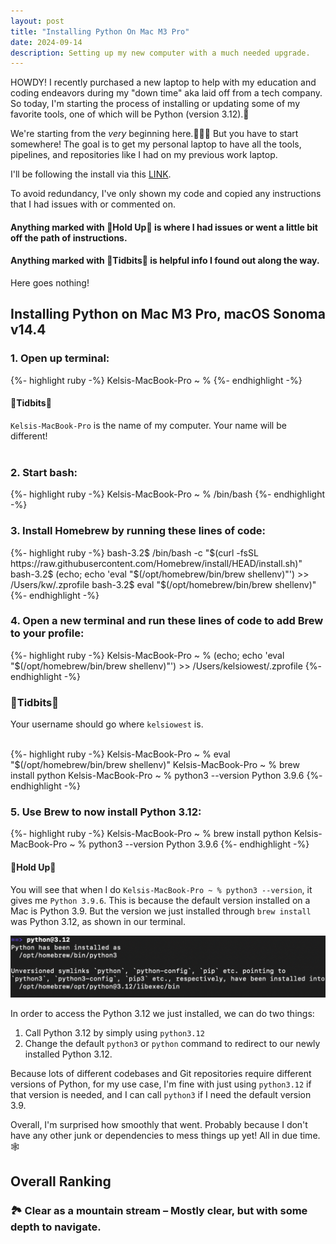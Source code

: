 ```yaml
---
layout: post
title: "Installing Python On Mac M3 Pro"
date: 2024-09-14
description: Setting up my new computer with a much needed upgrade.
---
```


<p class="intro"><span class="dropcap">HOWDY!</span> I recently purchased a new laptop to help with my education and coding endeavors during my "down time" aka laid off from a tech company. So today, I'm starting the process of installing or updating some of my favorite tools, one of which will be Python (version 3.12).🐍</p>

We're starting from the *very* beginning here.👩🏼‍🔧 But you have to start somewhere! The goal is to get my personal laptop to have all the tools, pipelines, and repositories like I had on my previous work laptop.

I'll be following the install via this [LINK](https://www.geeksforgeeks.org/how-to-download-and-install-python-latest-version-on-macos-mac-os-x/).

To avoid redundancy, I've only shown my code and copied any instructions that I had issues with or commented on.

#### Anything marked with 🐄Hold Up🐄 is where I had issues or went a little bit off the path of instructions.

#### Anything marked with 🤠Tidbits🤠 is helpful info I found out along the way.

Here goes nothing!
<br />

## Installing Python on Mac M3 Pro, macOS Sonoma v14.4

### 1. Open up terminal:
{%- highlight ruby -%}
Kelsis-MacBook-Pro ~ %
{%- endhighlight -%}

#### 🤠Tidbits🤠
`Kelsis-MacBook-Pro` is the name of my computer. Your name will be different!
<br />
<br />

### 2. Start bash:
{%- highlight ruby -%}
Kelsis-MacBook-Pro ~ % /bin/bash
{%- endhighlight -%}


### 3. Install Homebrew by running these lines of code:
{%- highlight ruby -%}
bash-3.2$ /bin/bash -c "$(curl -fsSL https://raw.githubusercontent.com/Homebrew/install/HEAD/install.sh)" 
bash-3.2$ (echo; echo 'eval "$(/opt/homebrew/bin/brew shellenv)"') >> /Users/kw/.zprofile 
bash-3.2$ eval "$(/opt/homebrew/bin/brew shellenv)"
{%- endhighlight -%}

### 4. Open a new terminal and run these lines of code to add Brew to your profile:
{%- highlight ruby -%}
Kelsis-MacBook-Pro ~ % (echo; echo 'eval "$(/opt/homebrew/bin/brew shellenv)"') >> /Users/kelsiowest/.zprofile
{%- endhighlight -%}

### 🤠Tidbits🤠
Your username should go where `kelsiowest` is.
<br />
<br />

{%- highlight ruby -%}
Kelsis-MacBook-Pro ~ % eval "$(/opt/homebrew/bin/brew shellenv)"
Kelsis-MacBook-Pro ~ % brew install python 
Kelsis-MacBook-Pro ~ % python3 --version Python 3.9.6
{%- endhighlight -%}


### 5. Use Brew to now install Python 3.12:
{%- highlight ruby -%}
Kelsis-MacBook-Pro ~ % brew install python 
Kelsis-MacBook-Pro ~ % python3 --version 
Python 3.9.6
{%- endhighlight -%}


#### 🐄Hold Up🐄
You will see that when I do `Kelsis-MacBook-Pro ~ % python3 --version`, it gives me `Python 3.9.6`.
This is because the default version installed on a Mac is Python 3.9.
But the version we just installed through `brew install` was Python 3.12, as shown in our terminal.

![image info](/assets/images/terminal_1.png)

In order to access the Python 3.12 we just installed, we can do two things:
1. Call Python 3.12 by simply using `python3.12`
2. Change the default `python3` or `python` command to redirect to our newly installed Python 3.12.

Because lots of different codebases and Git repositories require different versions of Python, for my use case, I'm fine with just using `python3.12` if that version is needed, and I can call `python3` if I need the default version 3.9.
<br />

Overall, I'm surprised how smoothly that went. Probably because I don't have any other junk or dependencies to mess things up yet! All in due time. 🕸️
<br />

## Overall Ranking

### 🏞️ Clear as a mountain stream – Mostly clear, but with some depth to navigate.


